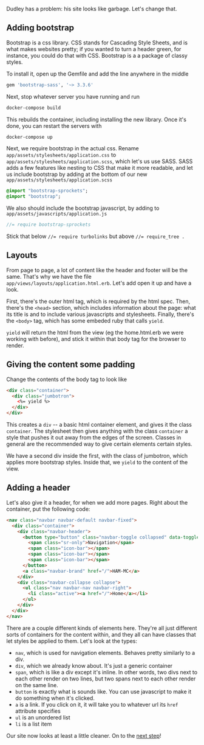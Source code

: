 Dudley has a problem: his site looks like garbage.
Let's change that.

## Adding bootstrap
Bootstrap is a css library.
CSS stands for Cascading Style Sheets, and is what makes websites pretty; if you wanted to turn a header green, for instance, you could do that with CSS.
Bootstrap is a a package of classy styles.

To install it, open up the Gemfile and add the line anywhere in the middle
```ruby
gem 'bootstrap-sass', '~> 3.3.6'
```

Next, stop whatever server you have running and run
```bash
docker-compose build
```
This rebuilds the container, including installing the new library.
Once it's done, you can restart the servers with
```bash
docker-compose up
```

Next, we require bootstrap in the actual css.
Rename `app/assets/stylesheets/application.css` to `app/assets/stylesheets/application.scss`, which let's us use SASS.
SASS adds a few features like nesting to CSS that make it more readable, and let us include bootstrap by adding at the bottom of our new `app/assets/stylesheets/application.scss`
```sass
@import "bootstrap-sprockets";
@import "bootstrap";
```

We also should include the bootstrap javascript, by adding to `app/assets/javascripts/application.js`
```js
//= require bootstrap-sprockets
```

Stick that below `//= require turbolinks` but above `//= require_tree .`

## Layouts
From page to page, a lot of content like the header and footer will be the same.
That's why we have the file `app/views/layouts/application.html.erb`.
Let's add open it up and have a look.

First, there's the outer html tag, which is required by the html spec.
Then, there's the `<head>` section, which includes information about the page: what its title is and to include various javascripts and stylesheets.
Finally, there's the `<body>` tag, which has some embeded ruby that calls `yield`.

`yield` will return the html from the view (eg the home.html.erb we were working with before), and stick it within that body tag for the browser to render.

## Giving the content some padding
Change the contents of the body tag to look like
```html
<div class="container">
  <div class="jumbotron">
    <%= yield %>
  </div>
</div>
```
This creates a `div` -- a basic html container element, and gives it the class `container`.
The stylesheet then gives anything with the class `container` a style that pushes it out away from the edges of the screen.
Classes in general are the recommended way to give certain elements certain styles.

We have a second div inside the first, with the class of jumbotron, which applies more bootstrap styles.
Inside that, we `yield` to the content of the view.

## Adding a header
Let's also give it a header, for when we add more pages.
Right about the container, put the following code:
```html
<nav class="navbar navbar-default navbar-fixed">
  <div class="container">
    <div class="navbar-header">
      <button type="button" class="navbar-toggle collapsed" data-toggle="collapse" data-target="#navbar" aria-expanded="false" aria-controls="navbar">
        <span class="sr-only">Navigation</span>
        <span class="icon-bar"></span>
        <span class="icon-bar"></span>
        <span class="icon-bar"></span>
      </button>
      <a class="navbar-brand" href="/">HAM-MC</a>
    </div>
    <div class="navbar-collapse collapse">
      <ul class="nav navbar-nav navbar-right">
        <li class="active"><a href="/">Home</a></li>
      </ul>
    </div>
  </div>
</nav>
```

There are a couple different kinds of elements here.
They're all just different sorts of containers for the content within, and they all can have classes that let styles be applied to them.
Let's look at the types:
- `nav`, which is used for navigation elements. Behaves pretty similarly to a div.
- `div`, which we already know about. It's just a generic container
- `span`, which is like a div except it's inline. In other words, two divs next to each other render on two lines, but two spans next to each other render on the same line.
- `button` is exactly what is sounds like. You can use javascript to make it do something when it's clicked. 
- `a` is a link. If you click on it, it will take you to whatever url its `href` attribute specifies
- `ul` is an unordered list
- `li` is a list item


Our site now looks at least a little cleaner.
On to the [next step](rails-05.md)!